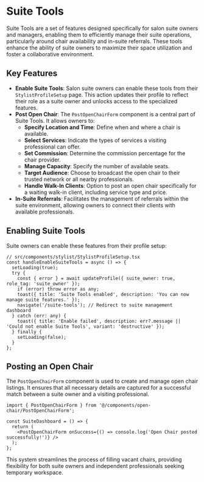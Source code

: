 # Suite Tools

Suite Tools are a set of features designed specifically for salon suite owners and managers, enabling them to efficiently manage their suite operations, particularly around chair availability and in-suite referrals. These tools enhance the ability of suite owners to maximize their space utilization and foster a collaborative environment.

## Key Features

- **Enable Suite Tools**: Salon suite owners can enable these tools from their `StylistProfileSetup` page. This action updates their profile to reflect their role as a suite owner and unlocks access to the specialized features.
- **Post Open Chair**: The `PostOpenChairForm` component is a central part of Suite Tools. It allows owners to:
    - **Specify Location and Time**: Define when and where a chair is available.
    - **Select Services**: Indicate the types of services a visiting professional can offer.
    - **Set Commission**: Determine the commission percentage for the chair provider.
    - **Manage Capacity**: Specify the number of available seats.
    - **Target Audience**: Choose to broadcast the open chair to their trusted network or all nearby professionals.
    - **Handle Walk-In Clients**: Option to post an open chair specifically for a waiting walk-in client, including service type and price.
- **In-Suite Referrals**: Facilitates the management of referrals within the suite environment, allowing owners to connect their clients with available professionals.

## Enabling Suite Tools

Suite owners can enable these features from their profile setup:

```tsx
// src/components/stylist/StylistProfileSetup.tsx
const handleEnableSuiteTools = async () => {
  setLoading(true);
  try {
    const { error } = await updateProfile({ suite_owner: true, role_tag: 'suite_owner' });
    if (error) throw error as any;
    toast({ title: 'Suite Tools enabled', description: 'You can now manage suite features.' });
    navigate('/suite-tools'); // Redirect to suite management dashboard
  } catch (err: any) {
    toast({ title: 'Enable failed', description: err?.message || 'Could not enable Suite Tools', variant: 'destructive' });
  } finally {
    setLoading(false);
  }
};
```

## Posting an Open Chair

The `PostOpenChairForm` component is used to create and manage open chair listings. It ensures that all necessary details are captured for a successful match between a suite owner and a visiting professional.

```tsx
import { PostOpenChairForm } from '@/components/open-chair/PostOpenChairForm';

const SuiteDashboard = () => {
  return (
    <PostOpenChairForm onSuccess={() => console.log('Open Chair posted successfully!')} />
  );
};
```

This system streamlines the process of filling vacant chairs, providing flexibility for both suite owners and independent professionals seeking temporary workspace.